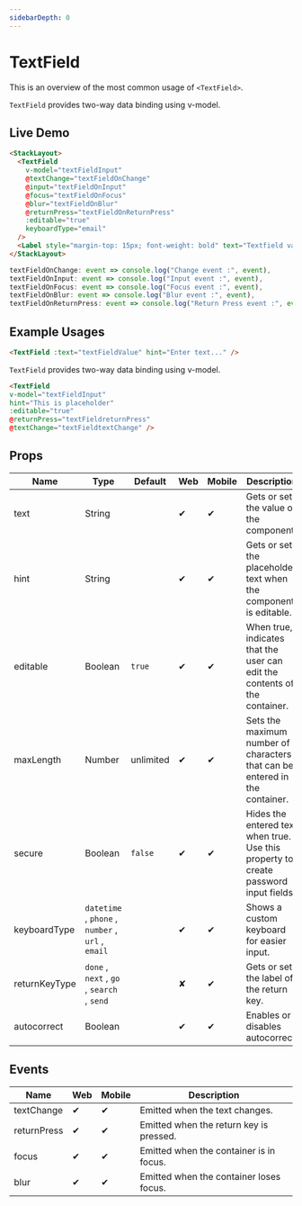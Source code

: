```yaml
---
sidebarDepth: 0
---
```


# TextField

This is an overview of the most common usage of `<TextField>`.

`TextField` provides two-way data binding using v-model.

## Live Demo

<DocExampleBox codeBox="https://codesandbox.io/s/l764j9p8pl?module=%2Fsrc%2FApp.vue">

```html
<StackLayout>
  <TextField
    v-model="textFieldInput"
    @textChange="textFieldOnChange"
    @input="textFieldOnInput"
    @focus="textFieldOnFocus"
    @blur="textFieldOnBlur"
    @returnPress="textFieldOnReturnPress"
    :editable="true"
    keyboardType="email"
  />
  <Label style="margin-top: 15px; font-weight: bold" text="Textfield value: " /><Label :text="textFieldInput" />
</StackLayout>
```

```js
textFieldOnChange: event => console.log("Change event :", event),
textFieldOnInput: event => console.log("Input event :", event),
textFieldOnFocus: event => console.log("Focus event :", event),
textFieldOnBlur: event => console.log("Blur event :", event),
textFieldOnReturnPress: event => console.log("Return Press event :", event)
```

<TextFieldDoc />
</DocExampleBox>

## Example Usages

```html
<TextField :text="textFieldValue" hint="Enter text..." />
```

`TextField` provides two-way data binding using v-model.

```html
<TextField
v-model="textFieldInput"
hint="This is placeholder"
:editable="true"
@returnPress="textFieldreturnPress"
@textChange="textFieldtextChange" />
```

## Props

| Name | Type | Default | Web | Mobile | Description |
| --- | --- | --- | --- | --- | --- |
| text | String | | ✔ | ✔ | Gets or sets the value of the component. |
| hint | String | | ✔ | ✔ | Gets or sets the placeholder text when the component is editable. |
| editable | Boolean | `true` | ✔ | ✔ | When true, indicates that the user can edit the contents of the container. |
| maxLength | Number | unlimited | ✔ | ✔ | Sets the maximum number of characters that can be entered in the container. |
| secure | Boolean | `false` | ✔ | ✔ | Hides the entered text when true. Use this property to create password input fields. |
| keyboardType | `datetime` , `phone` , `number` , `url` , `email` | | ✔ | ✔ | Shows a custom keyboard for easier input. |
| returnKeyType | `done` , `next` , `go` , `search` , `send` | | ✘ | ✔ | Gets or sets the label of the return key. |
| autocorrect | Boolean | | ✔ | ✔ | Enables or disables autocorrect. | 

## Events

| Name | Web | Mobile | Description |
| --- | --- | --- | --- |
| textChange | ✔ | ✔ | Emitted when the text changes. |
| returnPress | ✔ | ✔ | Emitted when the return key is pressed. |
| focus | ✔ | ✔ | Emitted when the container is in focus. |
| blur | ✔ | ✔ | Emitted when the container loses focus. |

